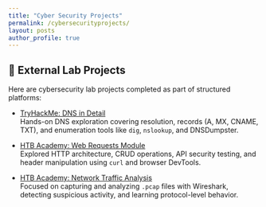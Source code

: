 ```yaml
---
title: "Cyber Security Projects"
permalink: /cybersecurityprojects/
layout: posts
author_profile: true
---
```

## 🔗 External Lab Projects

Here are cybersecurity lab projects completed as part of structured platforms:

- [TryHackMe: DNS in Detail](https://tryhackme.com/room/dnsindetail)  
  Hands-on DNS exploration covering resolution, records (A, MX, CNAME, TXT), and enumeration tools like `dig`, `nslookup`, and DNSDumpster.

- [HTB Academy: Web Requests Module](https://academy.hackthebox.com/achievement/badge/cb163662-43a1-11f0-bcfdbea50ffe6cb4)  
  Explored HTTP architecture, CRUD operations, API security testing, and header manipulation using `curl` and browser DevTools.

- [HTB Academy: Network Traffic Analysis](https://academy.hackthebox.com/achievement/1918558/81)  
  Focused on capturing and analyzing `.pcap` files with Wireshark, detecting suspicious activity, and learning protocol-level behavior.

